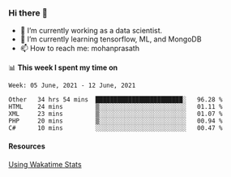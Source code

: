 ### Hi there 👋

- 🔭 I’m currently working as a data scientist.
- 🌱 I’m currently learning tensorflow, ML, and MongoDB
- 📫 How to reach me: mohanprasath

📊 **This week I spent my time on**
<!--START_SECTION:waka-->
```text
Week: 05 June, 2021 - 12 June, 2021

Other   34 hrs 54 mins  ████████████████████████░   96.28 % 
HTML    24 mins         ▒░░░░░░░░░░░░░░░░░░░░░░░░   01.11 % 
XML     23 mins         ▒░░░░░░░░░░░░░░░░░░░░░░░░   01.07 % 
PHP     20 mins         ▒░░░░░░░░░░░░░░░░░░░░░░░░   00.94 % 
C#      10 mins         ░░░░░░░░░░░░░░░░░░░░░░░░░   00.47 % 
```
<!--END_SECTION:waka-->

#### Resources
[Using Wakatime Stats](https://github.com/marketplace/actions/waka-readme)
